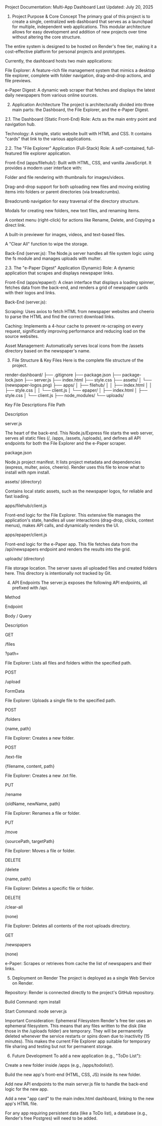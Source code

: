 Project Documentation: Multi-App Dashboard
Last Updated: July 20, 2025

1. Project Purpose & Core Concept
The primary goal of this project is to create a single, centralized web dashboard that serves as a launchpad for multiple, independent web applications. This modular architecture allows for easy development and addition of new projects over time without altering the core structure.

The entire system is designed to be hosted on Render's free tier, making it a cost-effective platform for personal projects and prototypes.

Currently, the dashboard hosts two main applications:

File Explorer: A feature-rich file management system that mimics a desktop file explorer, complete with folder navigation, drag-and-drop actions, and file previews.

e-Paper Digest: A dynamic web scraper that fetches and displays the latest daily newspapers from various online sources.

2. Application Architecture
The project is architecturally divided into three main parts: the Dashboard, the File Explorer, and the e-Paper Digest.

2.1. The Dashboard (Static Front-End)
Role: Acts as the main entry point and navigation hub.

Technology: A simple, static website built with HTML and CSS. It contains "cards" that link to the various applications.

2.2. The "File Explorer" Application (Full-Stack)
Role: A self-contained, full-featured file explorer application.

Front-End (apps/filehub/): Built with HTML, CSS, and vanilla JavaScript. It provides a modern user interface with:

Folder and file rendering with thumbnails for images/videos.

Drag-and-drop support for both uploading new files and moving existing items into folders or parent directories (via breadcrumbs).

Breadcrumb navigation for easy traversal of the directory structure.

Modals for creating new folders, new text files, and renaming items.

A context menu (right-click) for actions like Rename, Delete, and Copying a direct link.

A built-in previewer for images, videos, and text-based files.

A "Clear All" function to wipe the storage.

Back-End (server.js): The Node.js server handles all file system logic using the fs module and manages uploads with multer.

2.3. The "e-Paper Digest" Application (Dynamic)
Role: A dynamic application that scrapes and displays newspaper links.

Front-End (apps/epaper/): A clean interface that displays a loading spinner, fetches data from the back-end, and renders a grid of newspaper cards with their logos and links.

Back-End (server.js):

Scraping: Uses axios to fetch HTML from newspaper websites and cheerio to parse the HTML and find the correct download links.

Caching: Implements a 4-hour cache to prevent re-scraping on every request, significantly improving performance and reducing load on the source websites.

Asset Management: Automatically serves local icons from the /assets directory based on the newspaper's name.

3. File Structure & Key Files
Here is the complete file structure of the project.

render-dashboard/
├── .gitignore
├── package.json
├── package-lock.json
├── server.js
├── index.html
├── style.css
├── assets/
│   └── (newspaper-logos.png)
├── apps/
│   ├── filehub/
│   │   ├── index.html
│   │   ├── style.css
│   │   └── client.js
│   └── epaper/
│       ├── index.html
│       ├── style.css
│       └── client.js
├── node_modules/
└── uploads/

Key File Descriptions
File Path

Description

server.js

The heart of the back-end. This Node.js/Express file starts the web server, serves all static files (/, /apps, /assets, /uploads), and defines all API endpoints for both the File Explorer and the e-Paper scraper.

package.json

Node.js project manifest. It lists project metadata and dependencies (express, multer, axios, cheerio). Render uses this file to know what to install with npm install.

assets/ (directory)

Contains local static assets, such as the newspaper logos, for reliable and fast loading.

apps/filehub/client.js

Front-end logic for the File Explorer. This extensive file manages the application's state, handles all user interactions (drag-drop, clicks, context menus), makes API calls, and dynamically renders the UI.

apps/epaper/client.js

Front-end logic for the e-Paper app. This file fetches data from the /api/newspapers endpoint and renders the results into the grid.

uploads/ (directory)

File storage location. The server saves all uploaded files and created folders here. This directory is intentionally not tracked by Git.

4. API Endpoints
The server.js exposes the following API endpoints, all prefixed with /api.

Method

Endpoint

Body / Query

Description

GET

/files

?path=<folder>

File Explorer: Lists all files and folders within the specified path.

POST

/upload

FormData

File Explorer: Uploads a single file to the specified path.

POST

/folders

{name, path}

File Explorer: Creates a new folder.

POST

/text-file

{filename, content, path}

File Explorer: Creates a new .txt file.

PUT

/rename

{oldName, newName, path}

File Explorer: Renames a file or folder.

PUT

/move

{sourcePath, targetPath}

File Explorer: Moves a file or folder.

DELETE

/delete

{name, path}

File Explorer: Deletes a specific file or folder.

DELETE

/clear-all

(none)

File Explorer: Deletes all contents of the root uploads directory.

GET

/newspapers

(none)

e-Paper: Scrapes or retrieves from cache the list of newspapers and their links.

5. Deployment on Render
The project is deployed as a single Web Service on Render.

Repository: Render is connected directly to the project's GitHub repository.

Build Command: npm install

Start Command: node server.js

Important Consideration: Ephemeral Filesystem
Render's free tier uses an ephemeral filesystem. This means that any files written to the disk (like those in the /uploads folder) are temporary. They will be permanently deleted whenever the service restarts or spins down due to inactivity (15 minutes). This makes the current File Explorer app suitable for temporary file sharing and testing but not for permanent storage.

6. Future Development
To add a new application (e.g., "ToDo List"):

Create a new folder inside /apps (e.g., /apps/todolist/).

Build the new app's front-end (HTML, CSS, JS) inside its new folder.

Add new API endpoints to the main server.js file to handle the back-end logic for the new app.

Add a new "app card" to the main index.html dashboard, linking to the new app's HTML file.

For any app requiring persistent data (like a ToDo list), a database (e.g., Render's free Postgres) will need to be added.
